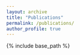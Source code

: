 ```yaml
---
layout: archive
title: "Publications"
permalink: /publications/
author_profile: true
---
```


{% include base_path %}

<script src="https://bibbase.org/show?bib=https://jayralencar.github.io/files/citations.bib&jsonp=1"></script> 

